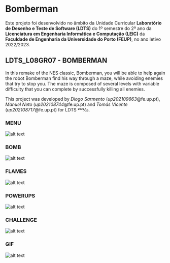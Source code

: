 # Bomberman

Este projeto foi desenvolvido no âmbito da Unidade Curricular **Laboratório de Desenho e Teste de Software (LDTS)** do 1º semestre do 2º ano da **Licenciatura em Engenharia Informática e Computação (LEIC)** da **Faculdade de Engenharia da Universidade do Porto (FEUP)**, no ano letivo 2022/2023.

## LDTS_L08GR07 - BOMBERMAN

In this remake of the NES classic, Bomberman, you will be able to help again the robot Bomberman find his way through a maze, while avoiding enemies that try to stop you.
The maze is composed of several levels with variable difficulty that you can complete by successfully killing all enemies.

This project was developed by *Diogo Sarmento* (*up202109663*@fe.up.pt), *Manuel Neto* (*up202108744*@fe.up.pt) and *Tomás Vicente* (*up202108717*@fe.up.pt) for LDTS 2022⁄23.

### MENU
![alt text](docs/images/menu.png "Menu")

### BOMB
![alt text](docs/images/bomb.png "Bomb")

### FLAMES
![alt text](docs/images/flames.png "Flames")

### POWERUPS
![alt text](docs/images/powerups.png "Powerups")

### CHALLENGE
![alt text](docs/images/level.png "Level")

### GIF
![alt text](docs/bomberman.gif "GIF")
